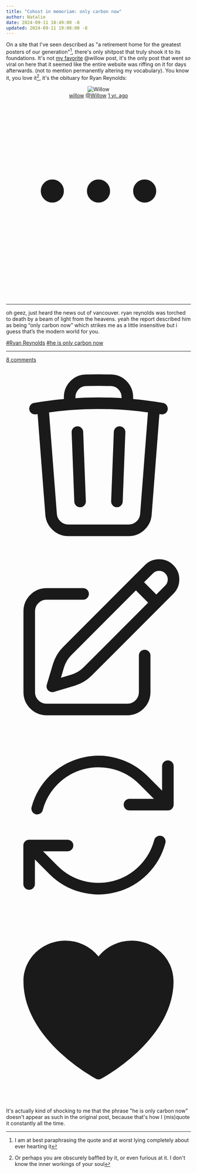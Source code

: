 ```yaml
---
title: "Cohost in memoriam: only carbon now"
author: Natalie
date: 2024-09-11 18:49:00 -8
updated: 2024-09-11 19:08:00 -8
---
```


On a site that I've seen described as "a retirement home for the greatest
posters of our generation"[^1], there's only shitpost that truly shook it to its
foundations. It's not [my
favorite](https://cohost.org/Willow/post/3893458-the-french-refer-to) @willow
post, it's the only post that went _so_ viral on here that it seemed like the
entire website was riffing on it for days afterwards. (not to mention
permanently altering my vocabulary). You know it, you love it[^2], it's the
obituary for Ryan Reynolds:

<article class="cohost-post">
  <header>
    <div>
      <div class="co-avatar">
        <img src="/assets/cohost/willow.jpg" class="co-mask-capsule" alt="Willow">
      </div>
      <a rel="author" href="https://cohost.org/Willow" title="willow">willow</a>
      <a href="https://cohost.org/Willow" class="co-handle">@Willow</a>
      <time datetime="2023-03-04T12:58:38.630-08:00" title="Sat, Mar 4, 2023, 12:58 PM">
        <a href="https://cohost.org/Willow/post/1127629-oh-geez-just-heard" class="hover:underline">1 yr. ago</a>
      </time>
    </div>
    <svg xmlns="http://www.w3.org/2000/svg" fill="none" viewBox="0 0 24 24" stroke-width="1.5" stroke="currentColor" aria-hidden="true" class="co-action-button h-6 w-6 transition-transform ui-open:rotate-90"><path stroke-linecap="round" stroke-linejoin="round" d="M6.75 12a.75.75 0 11-1.5 0 .75.75 0 011.5 0zM12.75 12a.75.75 0 11-1.5 0 .75.75 0 011.5 0zM18.75 12a.75.75 0 11-1.5 0 .75.75 0 011.5 0z"></path></svg>
  </header>
  <hr>
  <div class="co-prose-box">
    <div class="co-prose">
      <p>oh geez, just heard the news out of vancouver. ryan reynolds was torched to death by a beam of light from the heavens. yeah the report described him as being “only carbon now” which strikes me as a little insensitive but i guess that’s the modern world for you.</p>
    </div>
  </div>
  <div class="co-tags-box">
    <div class="co-tags">
      <a href="https://cohost.org/Willow/tagged/Ryan%20Reynolds">#Ryan Reynolds</a>
      <a href="https://cohost.org/Willow/tagged/he%20is%20only%20carbon%20now">#he is only carbon now</a>
    </div>
  </div>
  <hr>
  <footer>
    <div>
      <div class="co-comments"><a href="https://cohost.org/Willow/post/1127629-oh-geez-just-heard#comments">8 comments</a></div>
      <div class="co-icons">
        <svg xmlns="http://www.w3.org/2000/svg" fill="none" viewBox="0 0 24 24" stroke-width="1.5" stroke="currentColor" aria-hidden="true" class="co-action-button h-6 w-6"><path stroke-linecap="round" stroke-linejoin="round" d="M14.74 9l-.346 9m-4.788 0L9.26 9m9.968-3.21c.342.052.682.107 1.022.166m-1.022-.165L18.16 19.673a2.25 2.25 0 01-2.244 2.077H8.084a2.25 2.25 0 01-2.244-2.077L4.772 5.79m14.456 0a48.108 48.108 0 00-3.478-.397m-12 .562c.34-.059.68-.114 1.022-.165m0 0a48.11 48.11 0 013.478-.397m7.5 0v-.916c0-1.18-.91-2.164-2.09-2.201a51.964 51.964 0 00-3.32 0c-1.18.037-2.09 1.022-2.09 2.201v.916m7.5 0a48.667 48.667 0 00-7.5 0"></path></svg>
        <svg xmlns="http://www.w3.org/2000/svg" fill="none" viewBox="0 0 24 24" stroke-width="1.5" stroke="currentColor" aria-hidden="true"><path stroke-linecap="round" stroke-linejoin="round" d="M16.862 4.487l1.687-1.688a1.875 1.875 0 112.652 2.652L10.582 16.07a4.5 4.5 0 01-1.897 1.13L6 18l.8-2.685a4.5 4.5 0 011.13-1.897l8.932-8.931zm0 0L19.5 7.125M18 14v4.75A2.25 2.25 0 0115.75 21H5.25A2.25 2.25 0 013 18.75V8.25A2.25 2.25 0 015.25 6H10"></path></svg>
        <svg xmlns="http://www.w3.org/2000/svg" fill="none" viewBox="0 0 24 24" stroke-width="1.5" stroke="currentColor" aria-hidden="true" class="h-6 w-6 co-action-button "><path stroke-linecap="round" stroke-linejoin="round" d="M16.023 9.348h4.992v-.001M2.985 19.644v-4.992m0 0h4.992m-4.993 0l3.181 3.183a8.25 8.25 0 0013.803-3.7M4.031 9.865a8.25 8.25 0 0113.803-3.7l3.181 3.182m0-4.991v4.99"></path></svg>
        <svg xmlns="http://www.w3.org/2000/svg" viewBox="0 0 24 24" fill="currentColor" aria-hidden="true" class="w-6 h-6 pointer absolute top-0 left-0 text-cherry invisible"><path d="M11.645 20.91l-.007-.003-.022-.012a15.247 15.247 0 01-.383-.218 25.18 25.18 0 01-4.244-3.17C4.688 15.36 2.25 12.174 2.25 8.25 2.25 5.322 4.714 3 7.688 3A5.5 5.5 0 0112 5.052 5.5 5.5 0 0116.313 3c2.973 0 5.437 2.322 5.437 5.25 0 3.925-2.438 7.111-4.739 9.256a25.175 25.175 0 01-4.244 3.17 15.247 15.247 0 01-.383.219l-.022.012-.007.004-.003.001a.752.752 0 01-.704 0l-.003-.001z"></path></svg>
      </div>
    </div>
  </footer>
</article>

It's actually kind of shocking to me that the phrase "he is only carbon now"
doesn't appear as such in the original post, because that's how I (mis)quote it
constantly all the time.

[^1]: I am at best paraphrasing the quote and at worst lying completely about
      ever hearting it
[^2]: Or perhaps you are obscurely baffled by it, or even furious at it. I don't
      know the inner workings of your soul
